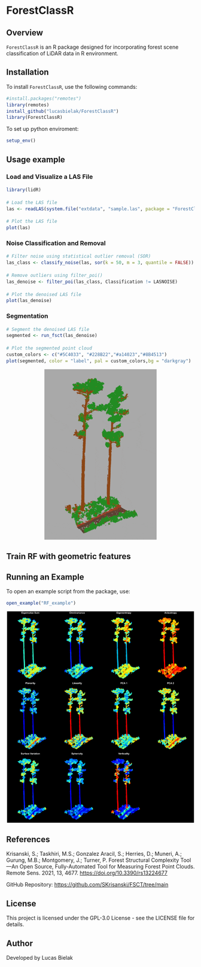 # ForestClassR

## Overview
`ForestClassR` is an R package designed for incorporating forest scene classification of LiDAR data in R environment. 

## Installation
To install `ForestClassR`, use the following commands:

```r
#install.packages("remotes")
library(remotes)
install_github("lucasbielak/ForestClassR")
library(ForestClassR)
```

To set up python enviroment:
```r
setup_env()
```

## Usage example
### Load and Visualize a LAS File
```r
library(lidR)

# Load the LAS file
las <- readLAS(system.file("extdata", "sample.las", package = "ForestClassR"))

# Plot the LAS file
plot(las)
```

### Noise Classification and Removal
```r
# Filter noise using statistical outlier removal (SOR)
las_class <- classify_noise(las, sor(k = 50, m = 3, quantile = FALSE))

# Remove outliers using filter_poi()
las_denoise <- filter_poi(las_class, Classification != LASNOISE)

# Plot the denoised LAS file
plot(las_denoise)
```

### Segmentation
```r
# Segment the denoised LAS file
segmented <- run_fsct(las_denoise)

# Plot the segmented point cloud
custom_colors <- c("#5C4033", "#228B22","#a14023","#8B4513")
plot(segmented, color = "label", pal = custom_colors,bg = "darkgray")
```
<div align="center"> <img src="readme_img/segment_gif.gif" width="300"> </div>

## Train RF with geometric features

## Running an Example

To open an example script from the package, use:

```r
open_example("RF_example")
```
<div align="center"> <img src="readme_img/features_jak.png" width="500"> </div>

## References

Krisanski, S.; Taskhiri, M.S.; Gonzalez Aracil, S.; Herries, D.; Muneri, A.; Gurung, M.B.; Montgomery, J.; Turner, P. Forest Structural Complexity Tool—An Open Source, Fully-Automated Tool for Measuring Forest Point Clouds. Remote Sens. 2021, 13, 4677. https://doi.org/10.3390/rs13224677

GitHub Repository: https://github.com/SKrisanski/FSCT/tree/main

## License
This project is licensed under the GPL-3.0 License - see the LICENSE file for details.

## Author
Developed by Lucas Bielak


